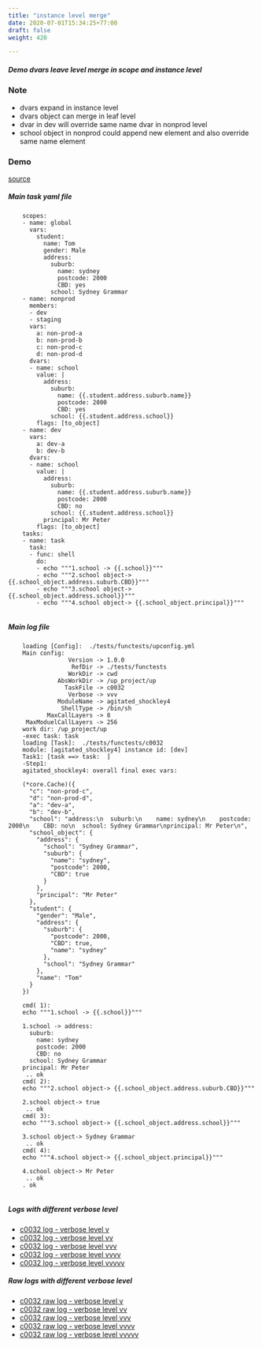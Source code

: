```yaml
---
title: "instance level merge"
date: 2020-07-01T15:34:25+77:00
draft: false
weight: 420

---
```


##### Demo dvars leave level merge in scope and instance level


### Note


* dvars expand in instance level
* dvars object can merge in leaf level
* dvar in dev will override same name dvar in nonprod level
* school object in nonprod could append new element and also override same name element











### Demo








[source](https://github.com/upcmd/up/blob/master/tests/functests/c0032.yml)

##### Main task yaml file
```
    scopes:
    - name: global
      vars:
        student:
          name: Tom
          gender: Male
          address:
            suburb:
              name: sydney
              postcode: 2000
              CBD: yes
            school: Sydney Grammar
    - name: nonprod
      members:
      - dev
      - staging
      vars:
        a: non-prod-a
        b: non-prod-b
        c: non-prod-c
        d: non-prod-d
      dvars:
      - name: school
        value: |
          address:
            suburb:
              name: {{.student.address.suburb.name}}
              postcode: 2000
              CBD: yes
            school: {{.student.address.school}}
        flags: [to_object]
    - name: dev
      vars:
        a: dev-a
        b: dev-b
      dvars:
      - name: school
        value: |
          address:
            suburb:
              name: {{.student.address.suburb.name}}
              postcode: 2000
              CBD: no
            school: {{.student.address.school}}
          principal: Mr Peter
        flags: [to_object]
    tasks:
    - name: task
      task:
      - func: shell
        do:
        - echo """1.school -> {{.school}}"""
        - echo """2.school object-> {{.school_object.address.suburb.CBD}}"""
        - echo """3.school object-> {{.school_object.address.school}}"""
        - echo """4.school object-> {{.school_object.principal}}"""
    
```
##### Main log file
```
    loading [Config]:  ./tests/functests/upconfig.yml
    Main config:
                 Version -> 1.0.0
                  RefDir -> ./tests/functests
                 WorkDir -> cwd
              AbsWorkDir -> /up_project/up
                TaskFile -> c0032
                 Verbose -> vvv
              ModuleName -> agitated_shockley4
               ShellType -> /bin/sh
           MaxCallLayers -> 8
     MaxModuelCallLayers -> 256
    work dir: /up_project/up
    -exec task: task
    loading [Task]:  ./tests/functests/c0032
    module: [agitated_shockley4] instance id: [dev]
    Task1: [task ==> task:  ]
    -Step1:
    agitated_shockley4: overall final exec vars:
    
    (*core.Cache)({
      "c": "non-prod-c",
      "d": "non-prod-d",
      "a": "dev-a",
      "b": "dev-b",
      "school": "address:\n  suburb:\n    name: sydney\n    postcode: 2000\n    CBD: no\n  school: Sydney Grammar\nprincipal: Mr Peter\n",
      "school_object": {
        "address": {
          "school": "Sydney Grammar",
          "suburb": {
            "name": "sydney",
            "postcode": 2000,
            "CBD": true
          }
        },
        "principal": "Mr Peter"
      },
      "student": {
        "gender": "Male",
        "address": {
          "suburb": {
            "postcode": 2000,
            "CBD": true,
            "name": "sydney"
          },
          "school": "Sydney Grammar"
        },
        "name": "Tom"
      }
    })
    
    cmd( 1):
    echo """1.school -> {{.school}}"""
    
    1.school -> address:
      suburb:
        name: sydney
        postcode: 2000
        CBD: no
      school: Sydney Grammar
    principal: Mr Peter
     .. ok
    cmd( 2):
    echo """2.school object-> {{.school_object.address.suburb.CBD}}"""
    
    2.school object-> true
     .. ok
    cmd( 3):
    echo """3.school object-> {{.school_object.address.school}}"""
    
    3.school object-> Sydney Grammar
     .. ok
    cmd( 4):
    echo """4.school object-> {{.school_object.principal}}"""
    
    4.school object-> Mr Peter
     .. ok
    . ok
    
```


##### Logs with different verbose level
* [c0032 log - verbose level v](../../logs/c0032_v)
* [c0032 log - verbose level vv](../../logs/c0032_vv)
* [c0032 log - verbose level vvv](../../logs/c0032_vvvv)
* [c0032 log - verbose level vvvv](../../logs/c0032_vvvv)
* [c0032 log - verbose level vvvvv](../../logs/c0032_vvvvv)

##### Raw logs with different verbose level
* [c0032 raw log - verbose level v](../../reflogs/c0032_v.log)
* [c0032 raw log - verbose level vv](../../reflogs/c0032_vv.log)
* [c0032 raw log - verbose level vvv](../../reflogs/c0032_vvv.log)
* [c0032 raw log - verbose level vvvv](../../reflogs/c0032_vvvv.log)
* [c0032 raw log - verbose level vvvvv](../../reflogs/c0032_vvvvv.log)







